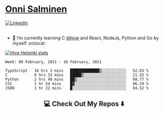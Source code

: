 <h1> <a href="https://osalmine.github.io/cv/">Onni Salminen</a></h1>
<a href="https://www.linkedin.com/in/onni-salminen/" target="_blank"><img src="https://img.shields.io/badge/LinkedIn-%230077B5.svg?&style=flat-square&logo=linkedin&logoColor=white" alt="LinkedIn"></a>
<br />
<br />

- 🌱 I’m currently learning C <a href="https://www.hive.fi/en/">@hive</a> and React, NodeJs, Python and Go by myself :octocat:

[![Hive Helsinki stats](https://badge42.herokuapp.com/api/stats/osalmine?privacyEmail=true&cursus=42)](https://github.com/JaeSeoKim/badge42)

<!--START_SECTION:waka-->
```text
Week: 09 February, 2021 - 16 February, 2021

TypeScript   16 hrs 3 mins   █████████████▒░░░░░░░░░░░   52.83 % 
C            6 hrs 33 mins   █████▒░░░░░░░░░░░░░░░░░░░   21.55 % 
Python       2 hrs 40 mins   ██▒░░░░░░░░░░░░░░░░░░░░░░   08.77 % 
CSS          1 hr 54 mins    █▓░░░░░░░░░░░░░░░░░░░░░░░   06.29 % 
JSON         1 hr 22 mins    █░░░░░░░░░░░░░░░░░░░░░░░░   04.52 % 
```
<!--END_SECTION:waka-->


<h2  align="center">💻 Check Out My Repos ⬇️ </h2>
